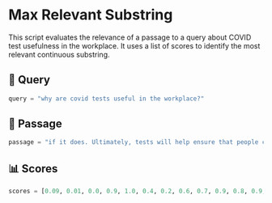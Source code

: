 # Max Relevant Substring

This script evaluates the relevance of a passage to a query about COVID test usefulness in the workplace. It uses a list of scores to identify the most relevant continuous substring.

## 🧠 Query

```python
query = "why are covid tests useful in the workplace?"
```

## 📜 Passage

```python
passage = "if it does. Ultimately, tests will help ensure that people can get back to work and will help reestablish public confidence in various sectors."
```

## 📊 Scores

```python
scores = [0.09, 0.01, 0.0, 0.9, 1.0, 0.4, 0.2, 0.6, 0.7, 0.9, 0.8, 0.9, 0.8, 0.7, 0.6, 0.02, 0.1, 0.01, 0.5, 0.2, 0.3, 0.0, 0.01, 0.00]
```